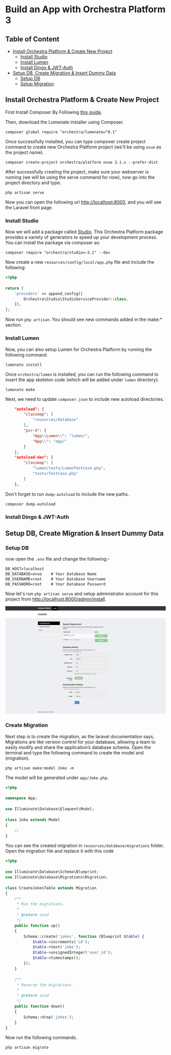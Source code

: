 # Build an App with Orchestra Platform 3

## Table of Content

* [Install Orchestra Platform & Create New Project](#install-orchestra-platform--create-new-project)
    - [Install Studio](#install-studio)
    - [Install Lumen](#install-lumen)
    - [Install Dingo & JWT-Auth](#install-dingo--jwt-auth)
* [Setup DB, Create Migration & Insert Dummy Data](#setup-db-create-migration--insert-dummy-data)
    - [Setup DB](#setup-db)
    - [Setup Migration](#setup-migration)

## Install Orchestra Platform & Create New Project

First Install Composer By Following [this guide](https://getcomposer.org/doc/00-intro.md).

Then, download the Lumenate installer using Composer.

    composer global require "orchestra/lumenate=^0.1"

Once successfully installed, you can type composer create project command to create new Orchestra Platform project (we'll be using `ovue` as the project name).

    composer create-project orchestra/platform ovue 3.1.x --prefer-dist

After successfully creating the project, make sure your webserver is running (we will be using the serve command for now), now go into the project directory and type.

    php artisan serve

Now you can open the following url <http://localhost:8000>, and you will see the Laravel front page.

### Install Studio

Now we will add a package called [Studio](https://github.com/orchestral/studio). This Orchestra Platform package provides a variety of generators to speed up your development process. You can install the package via composer as:

    composer require "orchestra/studio=~3.1" --dev

Now create a new `resources/config/local/app.php` file and include the following:

```php
<?php 

return [
    'providers' => append_config([
        Orchestra\Studio\StudioServiceProvider::class,
    ]),
];
```

Now run `php artisan`. You should see new commands added in the make:* section.

### Install Lumen

Now, you can also setup Lumen for Orchestra Platform by running the following command.

    lumenate install

Once `orchestra/lumen` is installed, you can run the following command to insert the app skeleton code (which will be added under `lumen` directory).

    lumenate make

Next, we need to update `composer.json` to include new autoload directories.

```json
    "autoload": {
        "classmap": [
            "resources/database"
        ],
        "psr-4": {
            "App\\Lumen\\": "lumen/",
            "App\\": "app/"
        }
    },
    "autoload-dev": {
        "classmap": [
            "lumen/tests/LumenTestCase.php",
            "tests/TestCase.php"
        ]
    },
```

Don't forget to run `dump-autoload` to include the new paths.

    composer dump-autoload

### Install Dingo & JWT-Auth



## Setup DB, Create Migration & Insert Dummy Data

### Setup DB

now open the `.env` file and change the following:-

```
DB_HOST=localhost
DB_DATABASE=ovue    # Your Database Name
DB_USERNAME=root    # Your Database Username
DB_PASSWORD=root    # Your Database Password
```

Now let's run `php artisan serve` and setup administrator account for this project from <http://localhost:8000/admin/install>.

![Installation](screenshots/installation.png)

### Create Migration

Next step is to create the migration, as the laravel documentation says, Migrations are like version control for your database, allowing a team to easily modify and share the application’s database schema. Open the terminal and type the following command to create the model and (migration).

    php artisan make:model Joke -m

The model will be generated under `app/Joke.php`.

```php
<?php 

namespace App;

use Illuminate\Database\Eloquent\Model;

class Joke extends Model
{
    //
}
```

You can see the created migration in `resources/database/migrations` folder. Open the migration file and replace it with this code

```php
<?php

use Illuminate\Database\Schema\Blueprint;
use Illuminate\Database\Migrations\Migration;

class CreateJokesTable extends Migration
{
    /**
     * Run the migrations.
     *
     * @return void
     */
    public function up()
    {
        Schema::create('jokes', function (Blueprint $table) {
            $table->increments('id');
            $table->text('joke');
            $table->unsignedInteger('user_id');
            $table->timestamps();
        });
    }

    /**
     * Reverse the migrations.
     *
     * @return void
     */
    public function down()
    {
        Schema::drop('jokes');
    }
}
```

Now run the following commands.

    php artisan migrate



